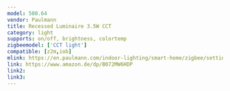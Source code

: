```yaml
---
model: 500.64
vendor: Paulmann
title: Recessed Luminaire 3.5W CCT
category: light
supports: on/off, brightness, colortemp
zigbeemodel: ['CCT light']
compatible: [z2m,iob]
mlink: https://en.paulmann.com/indoor-lighting/smart-home/zigbee/setting-the-white-tone/smarthome-zigbee-recessed-luminaire-set-led-lens-3x3.5w-tunable-white-matt-white/50064
link: https://www.amazon.de/dp/B072MW6HDP
link2: 
link3: 
---
```




